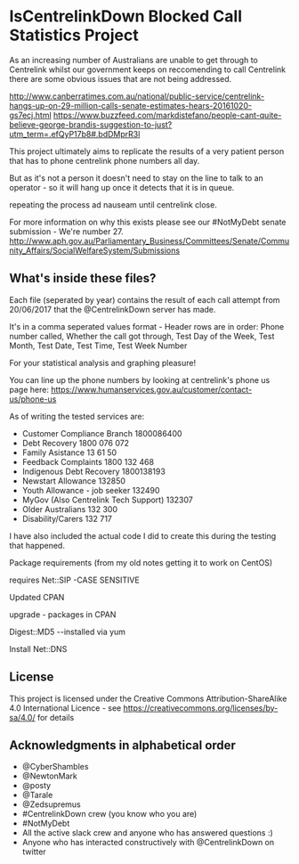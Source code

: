 # IsCentrelinkDown Blocked Call Statistics Project

As an increasing number of Australians are unable to get through to Centrelink whilst our government keeps on reccomending to call Centrelink there are some obvious issues that are not being addressed.

http://www.canberratimes.com.au/national/public-service/centrelink-hangs-up-on-29-million-calls-senate-estimates-hears-20161020-gs7ecj.html
https://www.buzzfeed.com/markdistefano/people-cant-quite-believe-george-brandis-suggestion-to-just?utm_term=.efQyP17b8#.bdDMprR3l

This project ultimately aims to replicate the results of a very patient person that has to phone centrelink phone numbers all day.

But as it's not a person it doesn't need to stay on the line to talk to an operator - so it will hang up once it detects that it is in queue.

repeating the process ad nauseam until centrelink close.

For more information on why this exists please see our #NotMyDebt senate submission - We're number 27.
http://www.aph.gov.au/Parliamentary_Business/Committees/Senate/Community_Affairs/SocialWelfareSystem/Submissions 

## What's inside these files?

Each file (seperated by year) contains the result of each call attempt from 20/06/2017 that the @CentrelinkDown server has made.

It's in a comma seperated values format - Header rows are in order:
Phone number called, Whether the call got through, Test Day of the Week, Test Month, Test Date, Test Time, Test Week Number 

For your statistical analysis and graphing pleasure!

You can line up the phone numbers by looking at centrelink's phone us page here:
https://www.humanservices.gov.au/customer/contact-us/phone-us

As of writing the tested services are:

* Customer Compliance Branch 1800086400
* Debt Recovery 1800 076 072
* Family Asistance 13 61 50
* Feedback Complaints 1800 132 468
* Indigenous Debt Recovery 1800138193
* Newstart Allowance 132850
* Youth Allowance - job seeker 132490
* MyGov (Also Centrelink Tech Support) 132307
* Older Australians 132 300
* Disability/Carers 132 717

I have also included the actual code I did to create this during the testing that happened.

Package requirements (from my old notes getting it to work on CentOS)

requires Net::SIP -CASE SENSITIVE

Updated CPAN

upgrade - packages in CPAN

Digest::MD5 --installed via yum

Install Net::DNS

## License

This project is licensed under the Creative Commons Attribution-ShareAlike 4.0 International Licence - see https://creativecommons.org/licenses/by-sa/4.0/ for details

## Acknowledgments in alphabetical order

* @CyberShambles
* @NewtonMark
* @posty
* @Tarale
* @Zedsupremus
* #CentrelinkDown crew (you know who you are)
* #NotMyDebt
* All the active slack crew and anyone who has answered questions :)
* Anyone who has interacted constructively with @CentrelinkDown on twitter

